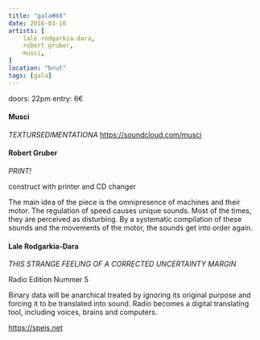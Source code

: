 ```yaml
---
title: "gala#88"
date: 2016-03-16
artists: [
    lale rodgarkia-dara,
    robert gruber,
    musci,
]
location: "brut"
tags: [gala]
---
```

doors: 22pm
entry: 6€

#### Musci
_TEXTURSEDIMENTATIONA_
https://soundcloud.com/musci

#### Robert Gruber

_PRINT!_

construct with printer and CD changer

The main idea of the piece is the omnipresence of machines and their motor. The regulation of speed causes unique sounds. Most of the times, they are perceived as disturbing. By a systematic compilation of these sounds and the movements of the motor, the sounds get into order again.

#### Lale Rodgarkia-Dara
_THIS STRANGE FEELING OF A CORRECTED UNCERTAINTY MARGIN_

Radio Edition Nummer 5

Binary data will be anarchical treated by ignoring its original purpose and
forcing it to be translated into sound. Radio becomes a digital translating
tool, including voices, brains and computers.

https://speis.net
